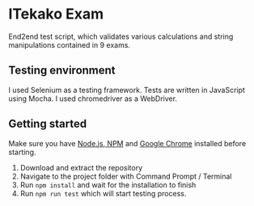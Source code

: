 # ITekako Exam

End2end test script, which validates various calculations and string manipulations contained in 9 exams.

## Testing environment

I used Selenium as a testing framework. Tests are written in JavaScript using Mocha. I used chromedriver as a WebDriver.

## Getting started

Make sure you have [Node.js, NPM](https://nodejs.org/en/) and [Google Chrome](https://www.google.com/chrome/) installed before starting.

1. Download and extract the repository
2. Navigate to the project folder with Command Prompt / Terminal
3. Run `npm install` and wait for the installation to finish
4. Run `npm run test` which will start testing process.
